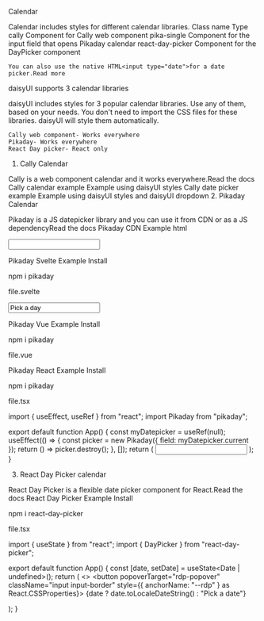 Calendar

Calendar includes styles for different calendar libraries.
Class name
Type
cally Component
for Cally web component
pika-single Component
for the input field that opens Pikaday calendar
react-day-picker Component
for the DayPicker component

    You can also use the native HTML<input type="date">for a date picker.Read more

daisyUI supports 3 calendar libraries

daisyUI includes styles for 3 popular calendar libraries.
Use any of them, based on your needs.
You don't need to import the CSS files for these libraries. daisyUI will style them automatically.

    Cally web component- Works everywhere
    Pikaday- Works everywhere
    React Day picker- React only

1. Cally Calendar

Cally is a web component calendar and it works everywhere.Read the docs
Cally calendar example
Example using daisyUI styles
Cally date picker example
Example using daisyUI styles and daisyUI dropdown 2. Pikaday Calendar

Pikaday is a JS datepicker library and you can use it from CDN or as a JS dependencyRead the docs
Pikaday CDN Example
html

<script src="https://cdn.jsdelivr.net/npm/pikaday/pikaday.js"></script>
<input type="text" class="input pika-single" id="myDatepicker">
<script>
  var picker = new Pikaday({ field: document.getElementById('myDatepicker') });
</script>

Pikaday Svelte Example
Install

npm i pikaday

file.svelte

<script>
  import Pikaday from "pikaday";
  let myDatepicker;
  $effect(() => {
    if (myDatepicker) {
      const picker = new Pikaday({
        field: myDatepicker
      });
      return () => picker.destroy();
    }
  });
</script>

<input type="text" class="input pika-single"  bind:this={myDatepicker} value="Pick a day" />

Pikaday Vue Example
Install

npm i pikaday

file.vue

<script>
import Pikaday from "pikaday";
export default {
  mounted: function() {
    const picker = new Pikaday({
      field: this.$refs.myDatepicker
    });
  }
};
</script>
<template>
  <input type="text" class="input pika-single" ref="myDatepicker" value="Pick a day"/>
</template>

Pikaday React Example
Install

npm i pikaday

file.tsx

import { useEffect, useRef } from "react";
import Pikaday from "pikaday";

export default function App() {
const myDatepicker = useRef(null);
useEffect(() => {
const picker = new Pikaday({
field: myDatepicker.current
});
return () => picker.destroy();
}, []);
return (
<input type="text" className="input pika-single" defaultValue="Pick a date" ref={myDatepicker} />
);
}

3. React Day Picker calendar

React Day Picker is a flexible date picker component for React.Read the docs
React Day Picker Example
Install

npm i react-day-picker

file.tsx

import { useState } from "react";
import { DayPicker } from "react-day-picker";

export default function App() {
const [date, setDate] = useState<Date | undefined>();
return (
<>
<button popoverTarget="rdp-popover" className="input input-border" style={{ anchorName: "--rdp" } as React.CSSProperties}>
{date ? date.toLocaleDateString() : "Pick a date"}
</button>
<div popover="auto" id="rdp-popover" className="dropdown" style={{ positionAnchor: "--rdp" } as React.CSSProperties}>
<DayPicker className="react-day-picker" mode="single" selected={date} onSelect={setDate} />
</div>
</>
);
}
